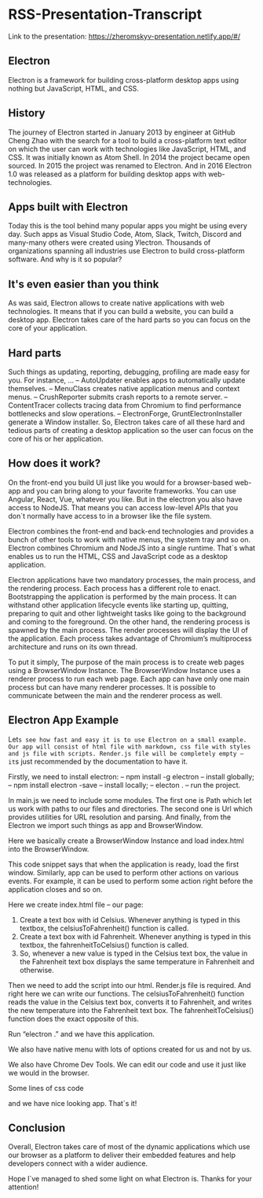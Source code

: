 # RSS-Presentation-Transcript

Link to the presentation: https://zheromskyv-presentation.netlify.app/#/

## Electron
Electron is a framework for building cross-platform desktop apps using nothing but JavaScript, HTML, and CSS.

## History
The journey of Electron started in January 2013 by engineer at GitHub Cheng Zhao with the search for a tool to build a cross-platform text editor on which the user can work with technologies like JavaScript, HTML, and CSS. It was initially known as Atom Shell. 
In 2014 the project became open sourced. 
In 2015 the project was renamed to Electron. 
And in 2016 Electron 1.0 was released as a platform for building desktop apps with web-technologies.

## Apps built with Electron
Today this is the tool behind many popular apps you might be using every day.
Such apps as Visual Studio Code, Atom, Slack, Twitch, Discord and many-many others were created using Уlectron.
Thousands of organizations spanning all industries use Electron to build cross-platform software.
And why is it so popular?

## It's even easier than you think
As was said, Electron allows to create native applications with web technologies. It means that if you can build a website, you can build a desktop app. Electron takes care of the hard parts so you can focus on the core of your application.

## Hard parts
Such things as updating, reporting, debugging, profiling are made easy for you. For instance, …
–	AutoUpdater enables apps to automatically update themselves.
–	MenuClass creates native application menus and context menus.
–	CrushReporter submits crash reports to a remote server.
–	ContentTracer collects tracing data from Chromium to find performance bottlenecks and slow operations.
–	ElectronForge, GruntElectronInstaller generate a Window installer.
So, Electron takes care of all these hard and tedious parts of creating a desktop application so the user can focus on the core of his or her application.

## How does it work?
On the front-end you build UI just like you would for a browser-based web-app and you can bring along to your favorite frameworks. You can use Angular, React, Vue, whatever you like. 
But in the electron you also have access to NodeJS. That means you can access low-level APIs that you don`t normally have access to in a browser like the file system.

Electron combines the front-end and back-end technologies and provides a bunch of other tools to work with native menus, the system tray and so on. Electron combines Chromium and NodeJS into a single runtime. That`s what enables us to run the HTML, CSS and JavaScript code as a desktop application.

Electron applications have two mandatory processes, the main process, and the rendering process. 
Each process has a different role to enact. 
Bootstrapping the application is performed by the main process. It can withstand other application lifecycle events like starting up, quitting, preparing to quit and other lightweight tasks like going to the background and coming to the foreground. 
On the other hand, the rendering process is spawned by the main process. The render processes will display the UI of the application. Each process takes advantage of Chromium’s multiprocess architecture and runs on its own thread.

To put it simply, The purpose of the main process is to create web pages using a BrowserWindow Instance. The BrowserWindow Instance uses a renderer process to run each web page.
Each app can have only one main process but can have many renderer processes.
It is possible to communicate between the main and the renderer process as well.

## Electron App Example
Let`s see how fast and easy it is to use Electron on a small example. Our app will consist of html file with markdown, css file with styles and js file with scripts. Render.js file will be completely empty – it`s just recommended by the documentation to have it.

Firstly, we need to install electron: 
–	npm install -g electron – install globally;
–	npm install electron -save – install locally;
–	electon . – run the project.

In main.js we need to include some modules. The first one is Path which let us work with paths to our files and directories. The second one is Url which provides utilities for URL resolution and parsing. And finally, from the Electron we import such things as app and BrowserWindow.

Here we basically create a BrowserWindow Instance and load index.html into the BrowserWindow.

This code snippet says that when the application is ready, load the first window.
Similarly, app can be used to perform other actions on various events. For example, it can be used to perform some action right before the application closes and so on.

Here we create index.html file – our page:
1.	Create a text box with id Celsius. Whenever anything is typed in this textbox, the celsiusToFahrenheit() function is called.
2.	Create a text box with id Fahrenheit. Whenever anything is typed in this textbox, the fahrenheitToCelsius() function is called.
3.	So, whenever a new value is typed in the Celsius text box, the value in the Fahrenheit text box displays the same temperature in Fahrenheit and otherwise.

Then we need to add the script into our html. Render.js file is required. And right here we can write our functions.
The celsiusToFahrenheit() function reads the value in the Celsius text box, converts it to Fahrenheit, and writes the new temperature into the Fahrenheit text box. The fahrenheitToCelsius() function does the exact opposite of this.

Run “electron .” and we have this application.

We also have native menu with lots of options created for us and not by us.

We also have Chrome Dev Tools. We can edit our code and use it just like we would in the browser.

Some lines of css code 

and we have nice looking app. That`s it!

## Conclusion
Overall, Electron takes care of most of the dynamic applications which use our browser as a platform to deliver their embedded features and help developers connect with a wider audience. 

Hope I`ve managed to shed some light on what Electron is. 
Thanks for your attention!
